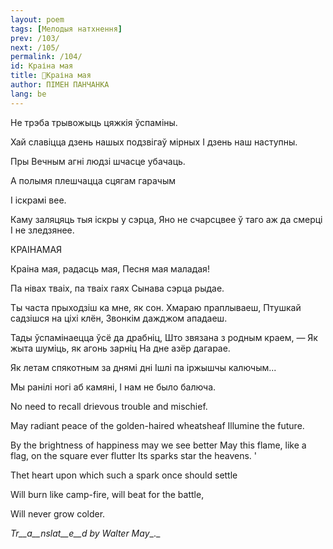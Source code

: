 ```yaml
---
layout: poem
tags: [Мелодыя натхнення]
prev: /103/
next: /105/
permalink: /104/
id: Краіна мая
title: 🚧Краіна мая
author: ПІМЕН ПАНЧАНКА
lang: be
---
```



 
He трэба трывожыць цяжкія ўспаміны.

Хай славіцца дзень нашых подзвігаў мірных I дзень наш наступны.

Пры Вечным агні людзі шчасце убачаць.

А полымя плешчацца сцягам гарачым

I іскрамі вее.

Каму заляцяць тыя іскры у сэрца, Яно не счарсцвее ў таго аж да смерці I не зледзянее.

КРАІНАМАЯ

Краіна мая, радасць мая, Песня мая маладая!

Па нівах тваіх, па тваіх гаях Сынава сэрца рыдае.

Ты часта прыходзіш ка мне, як сон. Хмараю праплываеш, Птушкай садзішся на ціхі клён, Звонкім дажджом ападаеш.

Тады ўспамінаецца ўсё да драбніц, Што звязана з родным краем, — Як жыта шуміць, як агонь зарніц На дне азёр дагарае.

Як летам спякотным за днямі дні Ішлі па іржышчы калючым...

Мы ранілі ногі аб камяні, I нам не было балюча.

No need to recall drievous trouble and mischief.

May  radiant peace of the golden-haired wheatsheaf Illumine the future.

By the brightness of happiness may we see better May this flame, like a flag, on the square ever flutter Its sparks star  the heavens. '

Thet heart upon which such a spark once should settle

Will burn like camp-fire, will beat for the battle,

Will never grow colder.

_Tr__a__nslat__e__d by Walter May__._
